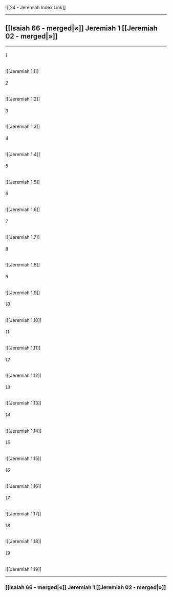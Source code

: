 ![[24 - Jeremiah Index Link]]

---
##  [[Isaiah 66 - merged|«]] Jeremiah 1 [[Jeremiah 02 - merged|»]]

---

###### 1
![[Jeremiah 1.1]] 

###### 2
![[Jeremiah 1.2]] 

###### 3
![[Jeremiah 1.3]] 

###### 4
![[Jeremiah 1.4]]

###### 5 
![[Jeremiah 1.5]] 

###### 6
![[Jeremiah 1.6]] 

###### 7
![[Jeremiah 1.7]] 

###### 8
![[Jeremiah 1.8]] 

###### 9
![[Jeremiah 1.9]] 

###### 10
![[Jeremiah 1.10]] 

###### 11
![[Jeremiah 1.11]] 

###### 12
![[Jeremiah 1.12]]

###### 13
![[Jeremiah 1.13]] 

###### 14
![[Jeremiah 1.14]] 

###### 15
![[Jeremiah 1.15]]

###### 16
![[Jeremiah 1.16]] 

###### 17
![[Jeremiah 1.17]]

###### 18
![[Jeremiah 1.18]] 

###### 19
![[Jeremiah 1.19]] 

---
###  [[Isaiah 66 - merged|«]] Jeremiah 1 [[Jeremiah 02 - merged|»]]